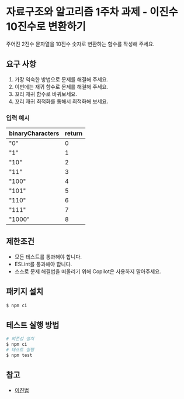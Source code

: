 # 자료구조와 알고리즘 1주차 과제 - 이진수 10진수로 변환하기

주어진 2진수 문자열을 10진수 숫자로 변환하는 함수를 작성해 주세요.

## 요구 사항

1. 가장 익숙한 방법으로 문제를 해결해 주세요.
2. 이번에는 재귀 함수로 문제를 해결해 주세요.
3. 꼬리 재귀 함수로 바꿔보세요.
4. 꼬리 재귀 최적화를 통해서 최적화해 보세요.

### 입력 예시

| binaryCharacters | return |
| ---------------- | ------ |
| "0"              | 0      |
| "1"              | 1      |
| "10"             | 2      |
| "11"             | 3      |
| "100"            | 4      |
| "101"            | 5      |
| "110"            | 6      |
| "111"            | 7      |
| "1000"           | 8      |

## 제한조건

- 모든 테스트를 통과해야 합니다.
- ESLint를 통과해야 합니다.
- 스스로 문제 해결법을 떠올리기 위해 Copilot은 사용하지 말아주세요.

## 패키지 설치

```bash
$ npm ci
```

## 테스트 실행 방법

```bash
# 의존성 설치
$ npm ci
# 테스트 실행
$ npm test
```

## 참고

- [이진법](https://ko.wikipedia.org/wiki/%EC%9D%B4%EC%A7%84%EB%B2%95)

